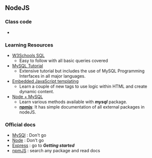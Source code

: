 ## NodeJS

### Class code
* 

### Learning Resources
* [W3Schools SQL](https://www.w3schools.com/sql/)
    * Easy to follow with all basic queries covered
* [MySQL Tutorial](http://www.mysqltutorial.org/) 
    * Extensive tutorial but includes the use of MySQL Programming Interfaces in all major languages.
* [Embedded JavaScript templating](http://ejs.co/)
    * Learn a couple of new tags to use logic within HTML and create dynamic content.
* [Node + MySQL](https://www.npmjs.com/package/mysql)
    * Learn various methods available with ___mysql___ package.
    * [__npmjs__](https://www.npmjs.com): It has simple documentation of all external packages in nodeJS.

### Official docs
* [MySQl](https://www.mysql.com/) : Don't go
* [Node](https://nodejs.org/en/docs/) : Don't go
* [Express](https://expressjs.com/) : go to ___Getting started___
* [npmJS](https://www.npmjs.com/) : search any package and read docs